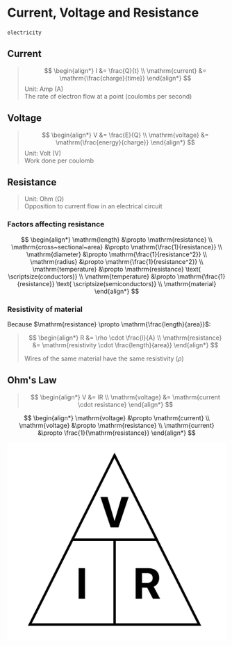 # Current, Voltage and Resistance

`electricity`

## Current

> $$
\begin{align*}
  I &= \frac{Q}{t} \\
  \mathrm{current} &= \mathrm{\frac{charge}{time}}
\end{align*}
> $$
> Unit: Amp (A) \
> The rate of electron flow at a point (coulombs per second)

## Voltage

> $$
\begin{align*}
  V &= \frac{E}{Q} \\
  \mathrm{voltage} &= \mathrm{\frac{energy}{charge}}
\end{align*}
> $$
> Unit: Volt (V) \
> Work done per coulomb

## Resistance

> Unit: Ohm (Ω) \
> Opposition to current flow in an electrical circuit

### Factors affecting resistance

$$
\begin{align*}
  \mathrm{length} &\propto \mathrm{resistance} \\
  \mathrm{cross~sectional~area} &\propto \mathrm{\frac{1}{resistance}} \\
  \mathrm{diameter} &\propto \mathrm{\frac{1}{resistance^2}} \\
  \mathrm{radius} &\propto \mathrm{\frac{1}{resistance^2}} \\
  \mathrm{temperature} &\propto \mathrm{resistance} \text{ \scriptsize(conductors)} \\
  \mathrm{temperature} &\propto \mathrm{\frac{1}{resistance}} \text{ \scriptsize(semiconductors)} \\
  \mathrm{material}
\end{align*}
$$

### Resistivity of material

Because $\mathrm{resistance} \propto \mathrm{\frac{length}{area}}$:

> $$
\begin{align*}
  R &= \rho \cdot \frac{l}{A} \\
  \mathrm{resistance} &= \mathrm{resistivity \cdot \frac{length}{area}}
\end{align*}
> $$
>
> Wires of the same material have the same resistivity ($\rho$)

## Ohm's Law

> $$
\begin{align*}
  V &= IR \\
  \mathrm{voltage} &= \mathrm{current \cdot resistance}
\end{align*}
> $$

$$
\begin{align*}
  \mathrm{voltage} &\propto \mathrm{current} \\
  \mathrm{voltage} &\propto \mathrm{resistance} \\
  \mathrm{current} &\propto \frac{1}{\mathrm{resistance}}
\end{align*}
$$

![Ohm's triangle](images/ohms-triangle.png)
